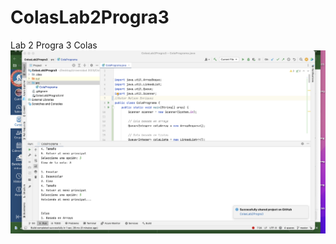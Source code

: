 # ColasLab2Progra3
Lab 2 Progra 3 Colas
![Evidencia Codigo](https://github.com/nEnriquezP/ColasLab2Progra3/blob/master/Evidencia%20Codigo.png)
